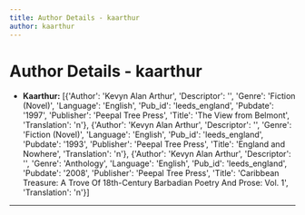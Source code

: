 ```yaml
---
title: Author Details - kaarthur
author: kaarthur
---
```


# Author Details - kaarthur

<ul>
    <li><strong>Kaarthur:</strong> [{'Author': 'Kevyn Alan Arthur', 'Descriptor': '', 'Genre': 'Fiction (Novel)', 'Language': 'English', 'Pub_id': 'leeds_england', 'Pubdate': '1997', 'Publisher': 'Peepal Tree Press', 'Title': 'The View from Belmont', 'Translation': 'n'}, {'Author': 'Kevyn Alan Arthur', 'Descriptor': '', 'Genre': 'Fiction (Novel)', 'Language': 'English', 'Pub_id': 'leeds_england', 'Pubdate': '1993', 'Publisher': 'Peepal Tree Press', 'Title': 'England and Nowhere', 'Translation': 'n'}, {'Author': 'Kevyn Alan Arthur', 'Descriptor': '', 'Genre': 'Anthology', 'Language': 'English', 'Pub_id': 'leeds_england', 'Pubdate': '2008', 'Publisher': 'Peepal Tree Press', 'Title': 'Caribbean Treasure: A Trove Of 18th-Century Barbadian Poetry And Prose: Vol. 1', 'Translation': 'n'}]</li>
</ul>
<hr>